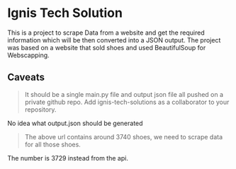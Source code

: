 # Ignis Tech Solution
This is a project to scrape Data from a website and get the required information which will be then converted into a JSON output. The project was based on a website that sold shoes and used BeautifulSoup for Webscapping. 
## Caveats
> It should be a single main.py file and output json file all pushed on a private github repo. Add ignis-tech-solutions as a collaborator to your repository.

No idea what output.json should be generated

> The above url contains around 3740 shoes, we need to scrape data for all those shoes.

The number is 3729 instead from the api.
